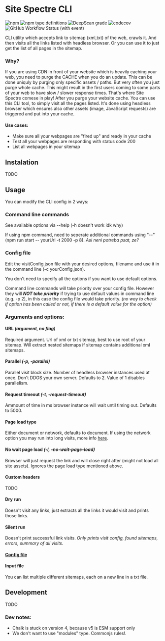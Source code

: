 # Site Spectre CLI
[![npm](https://img.shields.io/npm/v/site-spectre)](https://www.npmjs.com/package/site-spectre)
[![npm type definitions](https://img.shields.io/npm/types/site-spectre)](https://www.typescriptlang.org/)
[![DeepScan grade](https://deepscan.io/api/teams/22045/projects/25384/branches/794017/badge/grade.svg)](https://deepscan.io/dashboard#view=project&tid=22045&pid=25384&bid=794017)
[![codecov](https://codecov.io/gh/profiq/site-spectre-cli/graph/badge.svg?token=AIW4AXPQ4R)](https://codecov.io/gh/profiq/site-spectre-cli)
![GitHub Workflow Status (with event)](https://img.shields.io/github/actions/workflow/status/profiq/site-spectre-cli/publish-rc.yaml)

CLI utility which accepts link to sitemap (xml,txt) of the web, crawls it. And then visits all the links listed with headless browser. Or you can use it to just get the list of all pages in the sitemap.

### Why?

If you are using CDN in front of your website which is heavily caching your web, you need to purge the CACHE when you do an update. This can be done uniquly by purging only specific assets / paths. But very often you just purge whole cache.
This might result in the first users coming to some parts of your web to have slow / slower response times. That's where Site Spectre comese in play! After you purge your website cache. You can use this CLI tool, to simply visit all the pages listed. It's done using headless browser which ensures also other assets (image, JavaScript requests) are triggered and put into your cache.

#### Use cases:

- Make sure all your webpages are "fired up" and ready in your cache
- Test all your webpages are responding with status code 200
- List all webpages in your sitemap

## Instalation

TODO

## Usage

You can modify the CLI config in 2 ways:

### Command line commands

See available options via --help (-h doesn't work idk why)

If using npm command, need to seperate additional commands using "--" (npm run start -- yourUrl -t 2000 -p 8). _Asi neni potreba psat, ze?_

### Config file

Edit the visitConfig.json file with your desired options, filename and use it in the command line (-c yourConfig.json).

You don't need to specify all the options if you want to use default options.

Command line commands will take priority over your config file. However they will **_NOT take priority_** if trying to use default values in command line (e.g. -p 2), in this case the config file would take priority. _(no way to check if option has been called or not, if there is a default value for the option)_

### Arguments and options:

#### URL _(argument, no flag)_

Required argument. Url of xml or txt sitemap, best to use root of your sitemap. Will extract nested sitemaps if sitemap contains additional xml sitemaps.

#### Parallel _(-p, -parallel)_

Parallel visit block size. Number of headless browser instances used at once. Don't DDOS your own server. Defaults to 2. Value of 1 disables parallelism.

#### Request timeout _(-t, -request-timeout)_

Ammount of time in ms browser instance will wait until timing out. Defaults to 5000.

#### Page load type

Either document or network, defaults to document. If using the network option you may run into long visits, more info [here](https://playwright.dev/docs/api/class-page#page-wait-for-load-state).

#### No wait page load _(-l, -no-wait-page-load)_

Browser will just request the link and will close right after (might not load all site assets). Ignores the page load type mentioned above.

#### Custom headers

TODO

#### Dry run

Doesn't visit any links, just extracts all the links it would visit and prints those links.

#### Silent run

Doesn't print successful link visits. _Only prints visit config, found sitemaps, errors, summary of all visits._

#### [Config file](#config-file)

#### Input file

You can list multiple different sitemaps, each on a new line in a txt file.

## Development

TODO

### Dev notes:

- Chalk is stuck on version 4, because v5 is ESM support only
- We don't want to use "modules" type. Commonjs rules!.
